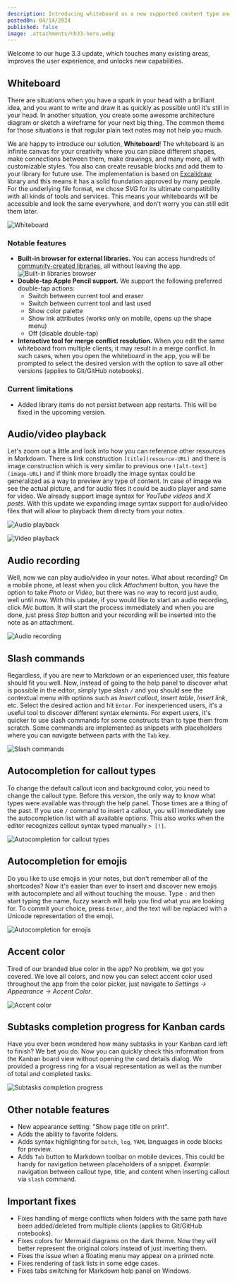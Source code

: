 ```yaml
---
description: Introducing whiteboard as a new supported content type and plenty more
postedOn: 04/14/2024
published: false
image: .attachments/nh33-hero.webp
---
```


Welcome to our huge 3.3 update, which touches many existing areas, improves the user experience, and unlocks new capabilities.

## Whiteboard
There are situations when you have a spark in your head with a brilliant idea, and you want to write and draw it as quickly as possible until it's still in your head. In another situation, you create some awesome architecture diagram or sketch a wireframe for your next big thing. The common theme for those situations is that regular plain text notes may not help you much.

We are happy to introduce our solution, **Whiteboard**! The whiteboard is an infinite canvas for your creativity where you can place different shapes, make connections between them, make drawings, and many more, all with customizable styles. You also can create reusable blocks and add them to your library for future use. The implementation is based on [Excalidraw](https://excalidraw.com) library and this means it has a solid foundation approved by many people. For the underlying file format, we chose _SVG_ for its ultimate compatibility with all kinds of tools and services. This means your whiteboards will be accessible and look the same everywhere, and don't worry you can still edit them later.

![Whiteboard](.attachments/nh33-whiteboard.webp "Whiteboard")

### Notable features
- **Built-in browser for external libraries.** You can access hundreds of [community-created libraries](https://libraries.excalidraw.com), all without leaving the app.
  ![Built-in libraries browser](.attachments/nh33-whiteboard-libraries.webp "Built-in libraries browser")
- **Double-tap Apple Pencil support.** We support the following preferred double-tap actions:
  - Switch between current tool and eraser
  - Switch between current tool and last used
  - Show color palette
  - Show ink attributes (works only on mobile, opens up the shape menu)
  - Off (disable double-tap)
- **Interactive tool for merge conflict resolution.** When you edit the same whiteboard from multiple clients, it may result in a merge conflict. In such cases, when you open the whiteboard in the app, you will be prompted to select the desired version with the option to save all other versions (applies to Git/GitHub notebooks).

### Current limitations
- Added library items do not persist between app restarts. This will be fixed in the upcoming version.

## Audio/video playback
Let's zoom out a little and look into how you can reference other resources in Markdown. There is link construction `[title](resource-URL)` and there is image construction which is very similar to previous one `![alt-text](image-URL)` and if think more broadly the image syntax could be generalized as a way to preview any type of content. In case of image we see the actual picture, and for audio files it could be audio player and same for video. We already support image syntax for _YouTube videos_ and _X posts_. With this update we expanding image syntax support for audio/video files that will allow to playback them directy from your notes.

![Audio playback](.attachments/nh33-audio-playback.webp "Audio playback")

![Video playback](.attachments/nh33-video-playback.webp "Video playback")

## Audio recording
Well, now we can play audio/video in your notes. What about recording? On a mobile phone, at least when you click _Attachment_ button, you have the option to take _Photo_ or _Video_, but there was no way to record just audio, well until now. With this update, if you would like to start an audio recording, click _Mic_ button. It will start the process immediately and when you are done, just press _Stop_ button and your recording will be inserted into the note as an attachment.

![Audio recording](.attachments/nh33-audio-recording.webp "Recording in progress")

## Slash commands
Regardless, if you are new to Markdown or an experienced user, this feature should fit you well. Now, instead of going to the help panel to discover what is possible in the editor, simply type slash `/` and you should see the contextual menu with options such as _Insert callout_, _Insert table_, _Insert link_, etc. Select the desired action and hit `Enter`. For inexperienced users, it's a useful tool to discover different syntax elements. For expert users, it's quicker to use slash commands for some constructs than to type them from scratch. Some commands are implemented as snippets with placeholders where you can navigate between parts with the `Tab` key.

![Slash commands](.attachments/nh33-slash-commands.webp "Slash commands")

## Autocompletion for callout types
To change the default callout icon and background color, you need to change the callout type. Before this version, the only way to know what types were available was through the help panel. Those times are a thing of the past. If you use `/` command to insert a callout, you will immediately see the autocompletion list with all available options. This also works when the editor recognizes callout syntax typed manually `> [!]`.

![Autocompletion for callout types](.attachments/nh33-callout-autocompletion.webp "Autocompletion for callout types")

## Autocompletion for emojis
Do you like to use emojis in your notes, but don't remember all of the shortcodes? Now it's easier than ever to insert and discover new emojis with autocomplete and all without touching the mouse. Type `:` and then start typing the name, fuzzy search will help you find what you are looking for. To commit your choice, press `Enter`, and the text will be replaced with a Unicode representation of the emoji.

![Autocompletion for emojis](.attachments/nh33-emojis-autocompletion.webp "Autocompletion for emojis")

## Accent color
Tired of our branded blue color in the app? No problem, we got you covered. We love all colors, and now you can select accent color used throughout the app from the color picker, just navigate to _Settings -> Appearance -> Accent Color_.

![Accent color](.attachments/nh33-accent-color.webp "Different accent colors")

## Subtasks completion progress for Kanban cards
Have you ever been wondered how many subtasks in your Kanban card left to finish? We bet you do. Now you can quickly check this information from the Kanban board view without opening the card details dialog. We provided a progress ring for a visual representation as well as the number of total and completed tasks.

![Subtasks completion progress](.attachments/nh33-subtasks-completion-progress.webp "Subtasks completion progress")

## Other notable features
- New appearance setting: "Show page title on print".
- Adds the ability to favorite folders.
- Adds syntax highlighting for `batch`, `log`, `YAML` languages in code blocks for preview.
- Adds `Tab` button to Markdown toolbar on mobile devices. This could be handy for navigation between placeholders of a snippet. _Example_: navigation between callout type, title, and content when inserting callout via `slash` command.

## Important fixes
- Fixes handling of merge conflicts when folders with the same path have been added/deleted from multiple clients (applies to Git/GitHub notebooks).
- Fixes colors for Mermaid diagrams on the dark theme. Now they will better represent the original colors instead of just inverting them.
- Fixes the issue when a floating menu may appear on a printed note.
- Fixes rendering of task lists in some edge cases.
- Fixes tabs switching for Markdown help panel on Windows.
